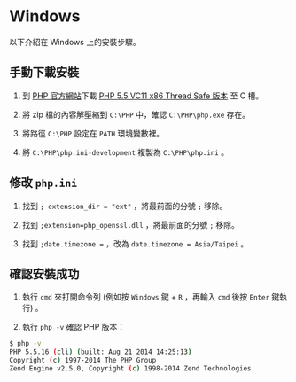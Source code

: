# Windows

以下介紹在 Windows 上的安裝步驟。

## 手動下載安裝

1. 到 [PHP 官方網站](http://windows.php.net/download/)下載 [PHP 5.5 VC11 x86 Thread Safe 版本](http://windows.php.net/downloads/releases/php-5.5.17-Win32-VC11-x86.zip) 至 C 槽。

1. 將 zip 檔的內容解壓縮到 `C:\PHP` 中，確認 `C:\PHP\php.exe` 存在。

1. 將路徑 `C:\PHP` 設定在 `PATH` 環境變數裡。

1. 將 `C:\PHP\php.ini-development` 複製為 `C:\PHP\php.ini` 。

## 修改 `php.ini`

1. 找到 `; extension_dir = "ext"` ，將最前面的分號 `;` 移除。

1. 找到 `;extension=php_openssl.dll` ，將最前面的分號 `;` 移除。

1. 找到 `;date.timezone =` ，改為 `date.timezone = Asia/Taipei` 。

## 確認安裝成功

1. 執行 `cmd` 來打開命令列  (例如按 `Windows` 鍵 + `R` ，再輸入 `cmd` 後按 `Enter` 鍵執行) 。

1. 執行 `php -v` 確認 PHP 版本：

 ```bash
$ php -v
PHP 5.5.16 (cli) (built: Aug 21 2014 14:25:13)
Copyright (c) 1997-2014 The PHP Group
Zend Engine v2.5.0, Copyright (c) 1998-2014 Zend Technologies
 ```
